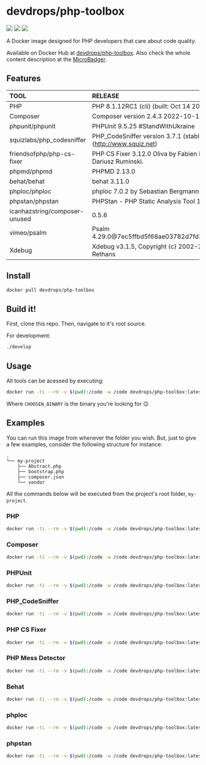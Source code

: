 # devdrops/php-toolbox

[![](https://images.microbadger.com/badges/version/devdrops/php-toolbox.svg)](https://microbadger.com/images/devdrops/php-toolbox "Get your own version badge on microbadger.com")  [![](https://images.microbadger.com/badges/image/devdrops/php-toolbox.svg)](https://microbadger.com/images/devdrops/php-toolbox "Get your own image badge on microbadger.com")  [![](https://images.microbadger.com/badges/commit/devdrops/php-toolbox.svg)](https://microbadger.com/images/devdrops/php-toolbox "Get your own commit badge on microbadger.com")

A Docker image designed for PHP developers that care about code quality.

Available on Docker Hub at [devdrops/php-toolbox](https://hub.docker.com/r/devdrops/php-toolbox/). Also check the whole content description at the [MicroBadger](https://microbadger.com/images/devdrops/php-toolbox).

## Features

|TOOL|RELEASE|
|:---|:------|
|PHP|PHP 8.1.12RC1 (cli) (built: Oct 14 2022 23:02:42) (ZTS)|
|Composer|Composer version 2.4.3 2022-10-14 16:56:41|
|phpunit/phpunit|PHPUnit 9.5.25 #StandWithUkraine|
|squizlabs/php_codesniffer|PHP_CodeSniffer version 3.7.1 (stable) by Squiz (http://www.squiz.net)|
|friendsofphp/php-cs-fixer|PHP CS Fixer 3.12.0 Oliva by Fabien Potencier and Dariusz Ruminski.|
|phpmd/phpmd|PHPMD 2.13.0|
|behat/behat|behat 3.11.0|
|phploc/phploc|phploc 7.0.2 by Sebastian Bergmann.|
|phpstan/phpstan|PHPStan - PHP Static Analysis Tool 1.8.11|
|icanhazstring/composer-unused|0.5.6|
|vimeo/psalm|Psalm 4.29.0@7ec5ffbd5f68ae03782d7fd33fff0c45a69f95b3|
|Xdebug|Xdebug v3.1.5, Copyright (c) 2002-2022, by Derick Rethans|

## Install

```bash
docker pull devdrops/php-toolbox
```

## Build it!

First, clone this repo. Then, navigate to it's root source.

For development:

```bash
./develop
```

## Usage

All tools can be acessed by executing:

```bash
docker run -ti --rm -v $(pwd):/code -w /code devdrops/php-toolbox:latest CHOOSEN_BINARY
```

Where `CHOOSEN_BINARY` is the binary you're looking for :wink:

## Examples

You can run this image from whenever the folder you wish. But, just to give a few examples, consider the following structure for instance:

```
.
└── my-project
    ├── Abstract.php
    ├── bootstrap.php
    ├── composer.json
    └── vendor
```

All the commands below will be executed from the project's root folder, `my-project`.

### PHP

```bash
docker run -ti --rm -v $(pwd):/code -w /code devdrops/php-toolbox:latest php -v
```

### Composer

```bash
docker run -ti --rm -v $(pwd):/code -w /code devdrops/php-toolbox:latest composer install
```

### PHPUnit

```bash
docker run -ti --rm -v $(pwd):/code -w /code devdrops/php-toolbox:latest phpunit --version
```

### PHP_CodeSniffer

```bash
docker run -ti --rm -v $(pwd):/code -w /code devdrops/php-toolbox:latest phpcs --standard=PSR2 Abstract.php
```

### PHP CS Fixer

```bash
docker run -ti --rm -v $(pwd):/code -w /code devdrops/php-toolbox:latest php-cs-fixer fix Abstract.php
```

### PHP Mess Detector

```bash
docker run -ti --rm -v $(pwd):/code -w /code devdrops/php-toolbox:latest phpmd Abstract.php text codesize
```

### Behat

```bash
docker run -ti --rm -v $(pwd):/code -w /code devdrops/php-toolbox:latest behat --version
```

### phploc

```bash
docker run -ti --rm -v $(pwd):/code -w /code devdrops/php-toolbox:latest phploc --version
```

### phpstan

```bash
docker run -ti --rm -v $(pwd):/code -w /code devdrops/php-toolbox:latest phpstan --version
```
